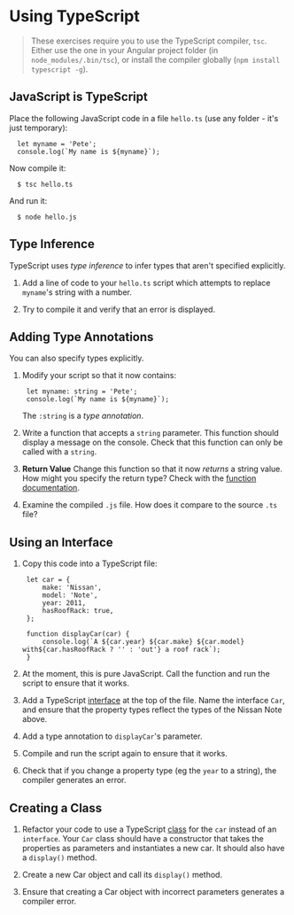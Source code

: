 # Using TypeScript

> These exercises require you to use the TypeScript compiler, `tsc`. Either use the one in your Angular project folder (in `node_modules/.bin/tsc`), or install the compiler globally (`npm install typescript -g`).

## JavaScript is TypeScript

Place the following JavaScript code in a file `hello.ts` (use any folder - it's just temporary):

      let myname = 'Pete';
      console.log(`My name is ${myname}`);

Now compile it:

      $ tsc hello.ts

And run it:

      $ node hello.js


## Type Inference

TypeScript uses _type inference_ to infer types that aren't specified explicitly.

1. Add a line of code to your `hello.ts` script which attempts to replace `myname`'s string with a number.

2. Try to compile it and verify that an error is displayed.


## Adding Type Annotations

You can also specify types explicitly.

1. Modify your script so that it now contains:

        let myname: string = 'Pete';
        console.log(`My name is ${myname}`);

     The `:string` is a _type annotation_.

2. Write a function that accepts a `string` parameter. This function should display a message on the console. Check that this function can only be called with a `string`.

3. __Return Value__ Change this function so that it now _returns_ a string value. How might you specify the return type? Check with the [function documentation](http://www.typescriptlang.org/docs/handbook/functions.html).

4. Examine the compiled `.js` file. How does it compare to the source `.ts` file?

## Using an Interface

1. Copy this code into a TypeScript file:

        let car = {
            make: 'Nissan',
            model: 'Note',
            year: 2011,
            hasRoofRack: true,
        };

        function displayCar(car) {
            console.log(`A ${car.year} ${car.make} ${car.model} with${car.hasRoofRack ? '' : 'out'} a roof rack`);
        }

2. At the moment, this is pure JavaScript. Call the function and run the script to ensure that it works.

3. Add a TypeScript [interface](http://www.typescriptlang.org/docs/handbook/interfaces.html) at the top of the file. Name the interface `Car`, and ensure that the property types reflect the types of the Nissan Note above.

4. Add a type annotation to `displayCar`'s parameter.

5. Compile and run the script again to ensure that it works.

6. Check that if you change a property type (eg the `year` to a string), the compiler generates an error.


## Creating a Class

1. Refactor your code to use a TypeScript [class](http://www.typescriptlang.org/docs/handbook/classes.html) for the `car` instead of an `interface`. Your `Car` class should have a constructor that takes the properties as parameters and instantiates a new car. It should also have a `display()` method.

2. Create a new Car object and call its `display()` method.

3. Ensure that creating a Car object with incorrect parameters generates a compiler error.
